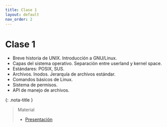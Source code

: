```yaml
---
title: Clase 1
layout: default
nav_order: 2
---
```


# Clase 1

* Breve historia de UNIX. Introducción a GNU/Linux.
* Capas del sistema operativo. Separación entre userland y kernel space.
* Estándares: POSIX, SUS.
* Archivos. Inodos. Jerarquía de archivos estándar.
* Comandos básicos de Linux.
* Sistema de permisos.
* API de manejo de archivos.

{: .nota-title }
> Material
>
> * [Presentación](https://docs.google.com/presentation/d/1X9mGN_c7PF5vkQKUb5nhHEvSXe1Tsg_JFjBdcDmGyF4/edit?usp=drive_link)
